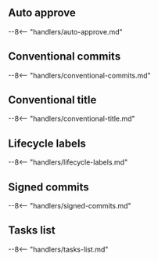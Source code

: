 ## Auto approve

--8<-- "handlers/auto-approve.md"

## Conventional commits

--8<-- "handlers/conventional-commits.md"

## Conventional title

--8<-- "handlers/conventional-title.md"

## Lifecycle labels

--8<-- "handlers/lifecycle-labels.md"

## Signed commits

--8<-- "handlers/signed-commits.md"

## Tasks list

--8<-- "handlers/tasks-list.md"
